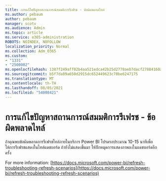 ```yaml
---
title: การแก้ไขปัญหาสถานการณ์สมมติการรีเฟรช - ข้อผิดพลาดไทล์
ms.author: pebaum
author: pebaum
manager: scotv
ms.audience: Admin
ms.topic: article
ms.service: o365-administration
ROBOTS: NOINDEX, NOFOLLOW
localization_priority: Normal
ms.collection: Adm_O365
ms.custom:
- "1331"
- "2500002"
ms.openlocfilehash: 1387f249aff02b4aa521edca42b25d2778aeb7dacf27884160ae3a252959f6c9
ms.sourcegitcommit: b5f7da89a650d2915dc652449623c78be6247175
ms.translationtype: MT
ms.contentlocale: th-TH
ms.lasthandoff: 08/05/2021
ms.locfileid: "54008421"
---
```

# <a name="troubleshooting-refresh-scenarios---tile-errors"></a>การแก้ไขปัญหาสถานการณ์สมมติการรีเฟรช - ข้อผิดพลาดไทล์

ถ้าคุณพบข้อผิดพลาดการรีเฟรชไทล์ภายในบริการ Power BI โปรดรอประมาณ 10-15 นาทีเพื่อให้การรีเฟรชแสดงในไทล์แดชบอร์ด ถ้ายังไม่แสดงขึ้นมา ให้ปักหมุดการแสดงภาพลงในแดชบอร์ดอีกครั้ง

For more information: [https://docs.microsoft.com/power-bi/refresh-troubleshooting-refresh-scenarios](https://docs.microsoft.com/power-bi/refresh-troubleshooting-refresh-scenarios)
